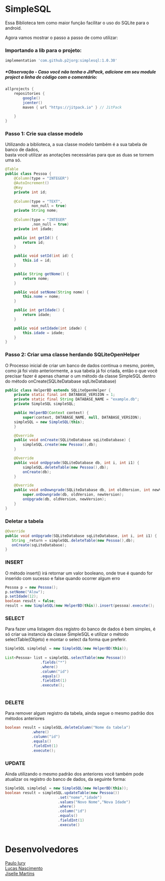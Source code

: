 # SimpleSQL

Essa Biblioteca tem como maior função facilitar o uso do SQLite para o android.

Agora vamos mostrar o passo a passo de como utilizar:

### Importando a lib para o projeto:
```groovy
implementation 'com.github.p2jorg:simplesql:1.0.30'
```
##### *Observação - Caso você não tenha o JitPack, adicione em seu module project a linha de código com o comentário:
```groovy
allprojects {
    repositories {
        google()
        jcenter()
        maven { url "https://jitpack.io" } // JitPack
        
    }
}
```
### Passo 1: Crie sua classe modelo
  Utilizando a biblioteca, a sua classe modelo também é a sua tabela de banco de dados,  
  basta você utilizar as anotações necessárias para que as duas se tornem uma só.
```JAVA
@Table
public class Pessoa {
    @Column(type = "INTEGER")
    @AutoIncrement()
    @Key
    private int id;
	
    @Column(type = "TEXT",
            non_null = true)
    private String nome;
	
    @Column(type = "INTEGER"
            ,non_null = true)
    private int idade;

    public int getId() {
        return id;
    }

    public void setId(int id) {
        this.id = id;
    }

    public String getNome() {
        return nome;
    }

    public void setNome(String nome) {
        this.nome = nome;
    }

    public int getIdade() {
        return idade;
    }

    public void setIdade(int idade) {
        this.idade = idade;
    }
}

```

### Passo 2: Criar uma classe herdando SQLiteOpenHelper
O Processo inicial de criar um banco de dados continua o mesmo, porém, como já foi visto anteriormente, a sua tabela já foi criada, então o que você precisar fazer é apenas chamar o um método da classe SimpleSQL dentro do método onCreate(SQLiteDatabase sqlLiteDatabase)

```JAVA
public class HelperBD extends SQLiteOpenHelper {
    private static final int DATABASE_VERSION = 1;
    private static final String DATABASE_NAME = "example.db";
    private SimpleSQL simpleSQL;

    public HelperBD(Context context) {
        super(context, DATABASE_NAME, null, DATABASE_VERSION);
	simpleSQL = new SimpleSQL(this);
    }

    @Override
    public void onCreate(SQLiteDatabase sqLiteDatabase) {
        simpleSQL.create(new Pessoa(),db);
    }

    @Override
    public void onUpgrade(SQLiteDatabase db, int i, int i1) {
        simpleSQL.deleteTable(new Pessoa(),db);
        onCreate(db);
    }

    @Override
    public void onDowngrade(SQLiteDatabase db, int oldVersion, int newVersion) {
        super.onDowngrade(db, oldVersion, newVersion);
        onUpgrade(db, oldVersion, newVersion);
    }
}
```
### Deletar a tabela
 ```JAVA
@Override
public void onUpgrade(SQLiteDatabase sqLiteDatabase, int i, int i1) {
	String _return = simpleSQL.deleteTable(new Pessoa(),db);
	onCreate(sqLiteDatabase);
}
```
### INSERT
O método insert() irá retornar um valor booleano, onde true é quando for inserido com sucesso e false quando ocorrer algum erro
```JAVA
Pessoa p = new Pessoa();
p.setNome("Alow");
p.setIdade(12);
boolean result = false;
result = new SimpleSQL(new HelperBD(this)).insert(pessoa).execute();
```

### SELECT
Para fazer uma listagem dos registro do banco de dados é bem simples, é só criar ua instancia da classe SimpleSQL e utilizar o método selectTable(Objeto) e montar o select da forma que preferir.
```JAVA
SimpleSQL simpleSql = new SimpleSQL(new HelperBD(this));
 
List<Pessoa> list = simpleSQL.selectTable(new Pessoa())
			    .fields("*")
			    .where()
			    .column("id")
			    .equals()
			    .fieldInt(1)
			    .execute();
 
```
### DELETE
Para remover algum registro da tabela, ainda segue o mesmo padrão dos métodos anteriores
```JAVA
boolean result = simpleSQL.deleteColumn("Nome da tabela")
			.where()
			.column("id")
			.equals()
			.fieldInt(1)
			.execute();

```
### UPDATE
Ainda utilizando o mesmo padrão dos anteriores você também pode atualizar os registro do banco de dados, da seguinte forma:  
```JAVA
SimpleSQL simpleSql = new SimpleSQL(new HelperBD(this));
boolean result = simpleSQL.updateTable(new Pessoa())
                    	.set("nome","idade")
                    	.values("Novo Nome","Nova Idade")
                    	.where()
                    	.column("id")
                    	.equals()
                    	.fieldInt(1)
                    	.execute()
       
```
 
# Desenvolvedores
<a href="https://github.com/PauloYR">Paulo Iury<a>  
<a href="https://github.com/LukNasc">Lucas Nascimento<a>  
<a href="https://github.com/jisellevms">Jiselle Martins<a>  
